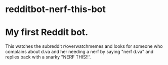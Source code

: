 # redditbot-nerf-this-bot

# My first Reddit bot.

This watches the subreddit r/overwatchmemes and looks for someone who complains about d.va and her needing a nerf by saying "nerf d.va" and replies back with a snarky "NERF THIS!!'.
